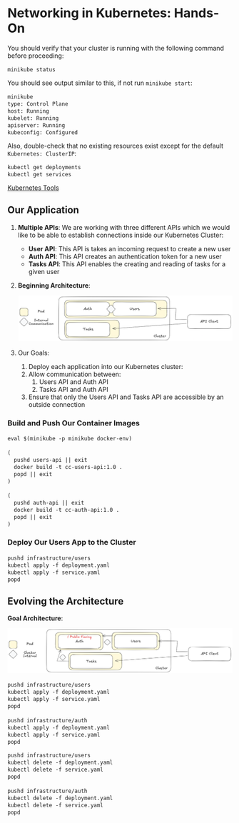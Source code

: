 # Networking in Kubernetes: Hands-On

You should verify that your cluster is running with the following command before proceeding:

```shell
minikube status
```

You should see output similar to this, if not run `minikube start`:

```text
minikube
type: Control Plane
host: Running
kubelet: Running
apiserver: Running
kubeconfig: Configured
```

Also, double-check that no existing resources exist except for the default `Kubernetes: ClusterIP`:

```shell
kubectl get deployments
kubectl get services
```

[Kubernetes Tools](../TOOLS.md)

## Our Application

1. **Multiple APIs**: We are working with three different APIs which we would like to be able to establish connections
   inside our Kubernetes Cluster:
    - **User API**: This API is takes an incoming request to create a new user
    - **Auth API**: This API creates an authentication token for a new user
    - **Tasks API**: This API enables the creating and reading of tasks for a given user

2. **Beginning Architecture**:

   ![App Architecture Diagram](../../../.attachments/Network-project-diagram.png)

3. Our Goals:

   1. Deploy each application into our Kubernetes cluster:
   2. Allow communication between: 
      1. Users API and Auth API 
      2. Tasks API and Auth API
   3. Ensure that only the Users API and Tasks API are accessible by an outside connection

### Build and Push Our Container Images

```shell
eval $(minikube -p minikube docker-env)

(
  pushd users-api || exit
  docker build -t cc-users-api:1.0 .
  popd || exit
)
  
(
  pushd auth-api || exit
  docker build -t cc-auth-api:1.0 .
  popd || exit
)
```
   
### Deploy Our Users App to the Cluster

```shell
pushd infrastructure/users
kubectl apply -f deployment.yaml
kubectl apply -f service.yaml
popd
```

## Evolving the Architecture

**Goal Architecture**:

   ![App Architecture Diagram](../../../.attachments/2nd-Network-project-diagram.png)

```shell
pushd infrastructure/users
kubectl apply -f deployment.yaml
kubectl apply -f service.yaml
popd

pushd infrastructure/auth
kubectl apply -f deployment.yaml
kubectl apply -f service.yaml
popd
```

```shell
pushd infrastructure/users
kubectl delete -f deployment.yaml
kubectl delete -f service.yaml
popd

pushd infrastructure/auth
kubectl delete -f deployment.yaml
kubectl delete -f service.yaml
popd
```
